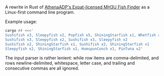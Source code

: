 A rewrite in Rust of [AthenaADP's Expat-licensed MH3U Fish Finder](https://github.com/AthenaADP/MH3U-Fish-Finder/) as a Linux-first command line program.

Example usage:
```zsh
cargo rr <<<'
Sushifish x3, Sleepyfish x2, Popfish x5, ShiningStarfish x1, Whetfish x4
Sushifish x3, Sleepyfish x2, Sushifish x3, Sleepyfish x2
Sushifish x2, ShiningStarfish x1, Sushifish x2, ShiningStarfish x1
Sleepyfish x2, ShiningStarfish x1, HumspunConch x1, PinTuna x2'
```
The input parser is rather lenient: while row items are comma-delimited, and rows newline-delimited, whitespace, letter case, and trailing and consecutive commas are all ignored.
